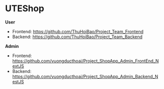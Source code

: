 # UTEShop

**User**
- Frontend: https://github.com/ThuHoiBao/Project_Team_Frontend
- Backend: https://github.com/ThuHoiBao/Project_Team_Backend

**Admin**
- Frontend: https://github.com/vuongducthoai/Project_ShopApp_Admin_FrontEnd_NextJS
- Backend: https://github.com/vuongducthoai/Project_ShopApp_Admin_Backend_NestJS
